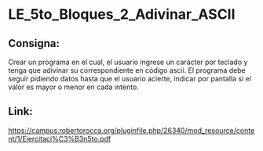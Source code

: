 # LE_5to_Bloques_2_Adivinar_ASCII

## Consigna:
Crear un programa en el cual, el usuario ingrese un carácter por teclado y tenga que adivinar su
correspondiente en código ascii. El programa debe seguir pidiendo datos hasta que el usuario acierte,
indicar por pantalla si el valor es mayor o menor en cada intento.

## Link:
https://campus.robertorocca.org/pluginfile.php/26340/mod_resource/content/1/Ejercitaci%C3%B3n5to.pdf
